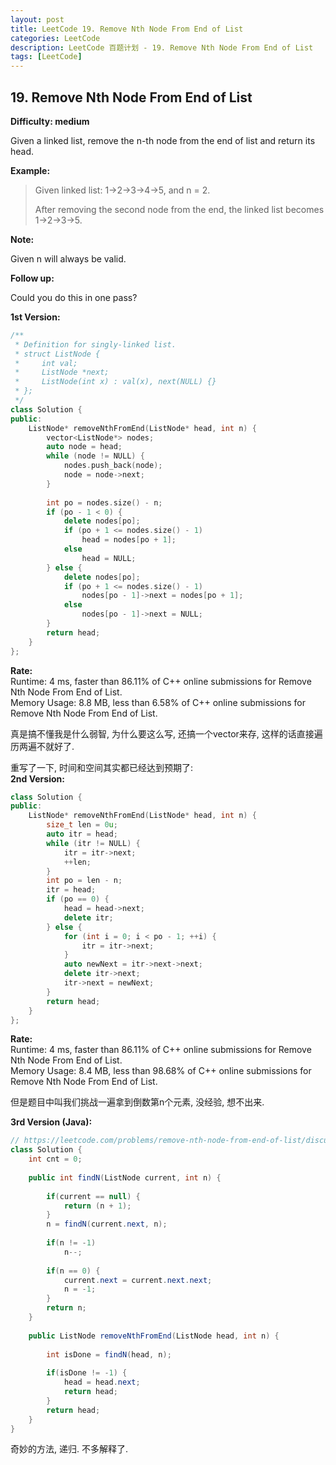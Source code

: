 ```yaml
---
layout: post
title: LeetCode 19. Remove Nth Node From End of List
categories: LeetCode
description: LeetCode 百题计划 - 19. Remove Nth Node From End of List
tags: [LeetCode]
---
```

## 19. Remove Nth Node From End of List
**Difficulty: medium**

Given a linked list, remove the n-th node from the end of list and return its head.

**Example:**

> Given linked list: 1->2->3->4->5, and n = 2.
> 
> After removing the second node from the end, the linked list becomes 1->2->3->5.  

**Note:**

Given n will always be valid.

**Follow up:**

Could you do this in one pass?

**1st Version:**  
```c++
/**
 * Definition for singly-linked list.
 * struct ListNode {
 *     int val;
 *     ListNode *next;
 *     ListNode(int x) : val(x), next(NULL) {}
 * };
 */
class Solution {
public:
    ListNode* removeNthFromEnd(ListNode* head, int n) {
        vector<ListNode*> nodes;
        auto node = head;
        while (node != NULL) {
            nodes.push_back(node);
            node = node->next;
        }
        
        int po = nodes.size() - n;
        if (po - 1 < 0) {
            delete nodes[po];
            if (po + 1 <= nodes.size() - 1)
                head = nodes[po + 1];
            else 
                head = NULL;
        } else {
            delete nodes[po];
            if (po + 1 <= nodes.size() - 1)
                nodes[po - 1]->next = nodes[po + 1];
            else
                nodes[po - 1]->next = NULL;
        }
        return head;
    }
};
```

**Rate:**  
Runtime: 4 ms, faster than 86.11% of C++ online submissions for Remove Nth Node From End of List.  
Memory Usage: 8.8 MB, less than 6.58% of C++ online submissions for Remove Nth Node From End of List.

真是搞不懂我是什么弱智, 为什么要这么写, 还搞一个vector来存, 这样的话直接遍历两遍不就好了.  

重写了一下, 时间和空间其实都已经达到预期了:  
**2nd Version:**  
```c++
class Solution {
public:
    ListNode* removeNthFromEnd(ListNode* head, int n) {
        size_t len = 0u;
        auto itr = head;
        while (itr != NULL) {
            itr = itr->next;
            ++len;
        }
        int po = len - n;
        itr = head;
        if (po == 0) {
            head = head->next;
            delete itr;
        } else {
            for (int i = 0; i < po - 1; ++i) {
                itr = itr->next;
            }
            auto newNext = itr->next->next;
            delete itr->next;
            itr->next = newNext;
        }
        return head;
    }
};
```

**Rate:**  
Runtime: 4 ms, faster than 86.11% of C++ online submissions for Remove Nth Node From End of List.  
Memory Usage: 8.4 MB, less than 98.68% of C++ online submissions for Remove Nth Node From End of List.  

但是题目中叫我们挑战一遍拿到倒数第n个元素, 没经验, 想不出来.  

**3rd Version (Java):**  
```java
// https://leetcode.com/problems/remove-nth-node-from-end-of-list/discuss/359826/Java-recursive-solution%3A-Runtime%3A-0-ms-faster-than-100.00-O(n)
class Solution {
    int cnt = 0;
    
    public int findN(ListNode current, int n) {
       
        if(current == null) {
            return (n + 1);
        }    
        n = findN(current.next, n);
        
        if(n != -1)
            n--;
        
        if(n == 0) {
            current.next = current.next.next;
            n = -1;
        }
        return n;
    }
    
    public ListNode removeNthFromEnd(ListNode head, int n) {
        
        int isDone = findN(head, n);
        
        if(isDone != -1) {
            head = head.next;
            return head;
        }
        return head;
    }
}
```

奇妙的方法, 递归. 不多解释了.  